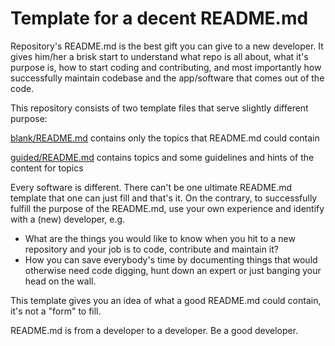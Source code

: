 # Template for a decent README.md

Repository's README.md is the best gift you can give to a new developer.
It gives him/her a brisk start to understand what repo is all about, what it's purpose is, how to start coding and
contributing, and most importantly how successfully maintain codebase and the app/software that comes out of the code.

This repository consists of two template files that serve slightly different purpose:

[blank/README.md](blank/README.md) contains only the topics that README.md could contain

[guided/README.md](guided/README.md) contains topics and some guidelines and hints of the content for topics


Every software is different. There can't be one ultimate README.md template that one can just fill and that's it. 
On the contrary, to successfully fulfill the purpose of the README.md, use your own experience and identify
with a (new) developer, e.g.
* What are the things you would like to know when you hit to a new repository and your job is to code, contribute and maintain it?
* How you can save everybody's time by documenting things that would otherwise need code digging, 
hunt down an expert or just banging your head on the wall.


This template gives you an idea of what a good README.md could contain, it's not a "form" to fill.


README.md is from a developer to a developer. Be a good developer.

